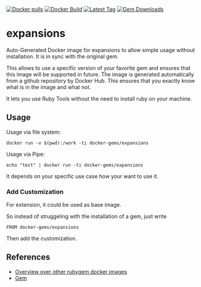 [![Docker pulls](https://img.shields.io/docker/pulls/rubygem/expansions.svg)](https://hub.docker.com/r/rubygem/expansions/)
[![Docker Build](https://img.shields.io/docker/automated/rubygem/expansions.svg)](https://hub.docker.com/r/rubygem/expansions/)
[![Latest Tag](https://img.shields.io/github/tag/docker-rubygem/expansions.svg)](https://hub.docker.com/r/rubygem/expansions/)
[![Gem Downloads](https://img.shields.io/gem/dt/expansions.svg)](https://rubygems.org/gems/expansions/)
# expansions

Auto-Generated Docker image for expansions to allow simple usage without installation.
It is in sync with the original gem.

This allows to use a specific version of your favorite gem and ensures that this image will be supported in future.
The image is generated automatically from a github repository by Docker Hub.
This ensures that you exactly know what is in the image and what not.

It lets you use Ruby Tools without the need to install ruby on your machine.

## Usage

Usage via file system:

`docker run -v $(pwd):/work -ti docker-gems/expansions`

Usage via Pipe:

`echo "test" | docker run -ti docker-gems/expansions`

It depends on your specific use case how your want to use it.

### Add Customization

For extension, it could be used as base image.

So instead of struggeling with the installation of a gem, just write

`FROM docker-gems/expansions`

Then add the customization.

## References

 - [Overview over other rubygem docker images](https://github.com/thinkbot/docker-rubygem)
 - [Gem](https://rubygems.org/gems/expansions/)
